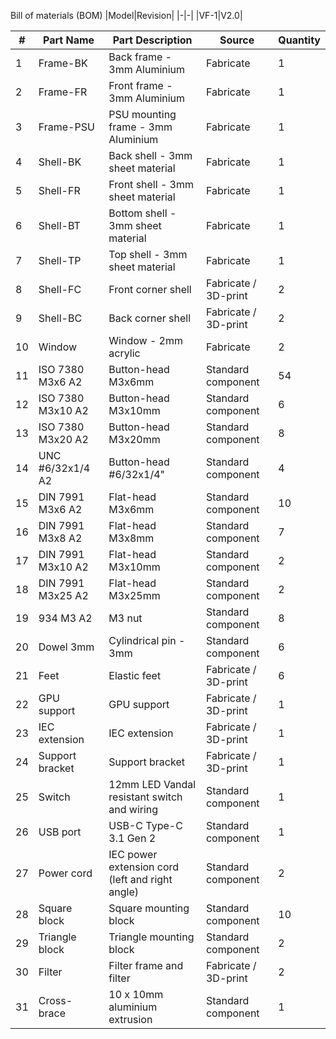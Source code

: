 Bill of materials (BOM)
|Model|Revision|
|-|-|
|VF-1|V2.0|


|#|Part Name|Part Description|Source|Quantity|
|-|-|-|-|-|
|1|Frame-BK|Back frame - 3mm Aluminium|Fabricate|1|
|2|Frame-FR|Front frame - 3mm Aluminium|Fabricate|1|
|3|Frame-PSU|PSU mounting frame - 3mm Aluminium|Fabricate|1|
|4|Shell-BK|Back shell - 3mm sheet material|Fabricate|1|
|5|Shell-FR|Front shell - 3mm sheet material|Fabricate|1|
|6|Shell-BT|Bottom shell - 3mm sheet material|Fabricate|1|
|7|Shell-TP|Top shell - 3mm sheet material|Fabricate|1|
|8|Shell-FC|Front corner shell|Fabricate / 3D-print|2|
|9|Shell-BC|Back corner shell|Fabricate / 3D-print|2|
|10|Window|Window - 2mm acrylic|Fabricate|2|
|11|ISO 7380 M3x6 A2|Button-head M3x6mm|Standard component|54|
|12|ISO 7380 M3x10 A2|Button-head M3x10mm|Standard component|6|
|13|ISO 7380 M3x20 A2|Button-head M3x20mm|Standard component|8|
|14|UNC #6/32x1/4 A2|Button-head #6/32x1/4"|Standard component|4|
|15|DIN 7991 M3x6 A2|Flat-head M3x6mm|Standard component|10|
|16|DIN 7991 M3x8 A2|Flat-head M3x8mm|Standard component|7|
|17|DIN 7991 M3x10 A2|Flat-head M3x10mm|Standard component|2|
|18|DIN 7991 M3x25 A2|Flat-head M3x25mm|Standard component|2|
|19|934 M3 A2|M3 nut|Standard component|8|
|20|Dowel 3mm|Cylindrical pin - 3mm|Standard component|6|
|21|Feet|Elastic feet|Fabricate / 3D-print|6|
|22|GPU support|GPU support|Fabricate / 3D-print|1|
|23|IEC extension|IEC extension|Fabricate / 3D-print|1|
|24|Support bracket|Support bracket|Fabricate / 3D-print|1|
|25|Switch|12mm LED Vandal resistant switch and wiring|Standard component|1|
|26|USB port|USB-C Type-C 3.1 Gen 2|Standard component|1|
|27|Power cord|IEC power extension cord (left and right angle)|Standard component|2|
|28|Square block|Square mounting block|Standard component|10|
|29|Triangle block|Triangle mounting block|Standard component|2|
|30|Filter|Filter frame and filter|Fabricate / 3D-print|2|
|31|Cross-brace|10 x 10mm aluminium extrusion|Standard component|1|
